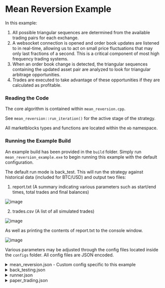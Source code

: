# Mean Reversion Example

In this example:
  1. All possible triangular sequences are determined from the available trading pairs for each exchange.
  2. A websocket connection is opened and order book updates are listened to in real-time, allowing us to act on small price fluctuations that may only last fractions of a      second. This is a critical component of most high frequency trading systems.
  3. When an order book change is detected, the triangular sequences containing the updated asset pair are analyzed to look for triangular arbitrage opportunities.
  4. Trades are executed to take advantage of these opportunities if they are calculated as profitable.

### Reading the Code
The core algorithm is contained within `mean_reversion.cpp`. 

See `mean_reversion::run_iteration()` for the active stage of the strategy.

All marketblocks types and functions are located within the `mb` namespace.

### Running the Example Build

An example build has been provided in the `build` folder. Simply run `mean_reversion_example.exe` to begin running this example with the default configuration. 

The default run mode is back_test. This will run the strategy against historical data (included for BTC/USD) and output two files:
  1. report.txt (A summary indicating various parameters such as start/end times, total trades and final balances)

![image](https://user-images.githubusercontent.com/43093246/169858193-c9450f17-0256-4da0-b76b-f4d8812e4660.png)



  2. trades.csv (A list of all simulated trades)


![image](https://user-images.githubusercontent.com/43093246/169858302-26091073-1441-4c01-8cfc-c283ee992dd4.png)



As well as printing the contents of report.txt to the console window.


![image](https://user-images.githubusercontent.com/43093246/169858562-38b3065e-de1a-4d6d-808c-1c1d4326b64b.png)


Various parameters may be adjusted through the config files located inside the `configs` folder. All config files are JSON encoded.

<details><summary>mean_reversion.json - Custom config specific to this example</summary>
  
- `balanceTraded` - Specifies percentage of balance to use when executing trades (a value of 1.0 uses the entire available balance)
- `tradablePairs` - Specifies the pairs to run the asset against (Note: if running back test, additional data must be supplied to change this setting from "BTC/USD")
- `tradePriceThreshold` - Specifies how far below the mean the price must fall to trigger a trade
  
</details>

<details><summary>back_testing.json</summary>
  
- `dataDirectory` - Path to historical data
- `outputDirectory` - Path to save results
- `startTime` - Data start time specified as seconds from epoch
- `stepSize` - Data interval in seconds
  
</details>

<details><summary>runner.json</summary>

- `exchangeIds` - Specifies which exchanges to run the strategy on. Specifying an empty array will use all supported exchanges.
- `httpTimeout` - Specifies the timeout for HTTP requests in ms. A value of 0 disables the timeout.
- `runMode` - Sets the run mode. Valid options are `"live"`, `"live_test"` or `"back_test"`
- `websocketTimeout` - Specifies the timeout for the websocket connection handshake in ms. A value of 0 disables the timeout.
  
</details>

<details><summary>paper_trading.json</summary>
  
Contains parameters used by the trading simulator when the Live-Test run mode is enabled
  
  - `balances` - Initial virtual balances
  - `fee` - Simulated fee to use when executing paper trades
  
</details>

